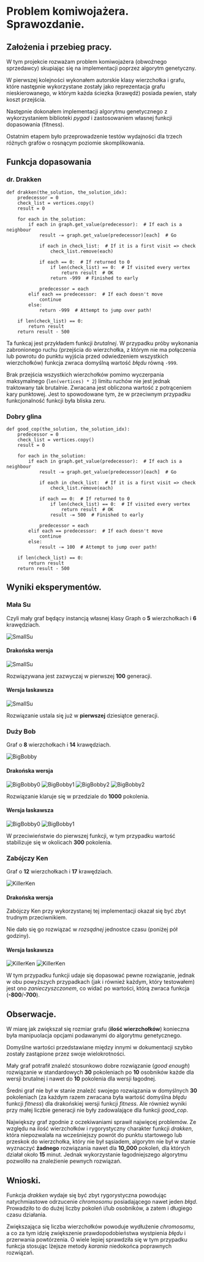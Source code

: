 # Problem komiwojażera. Sprawozdanie.

## Założenia i przebieg pracy.
W tym projekcie rozważam problem komiwojażera (obwoźnego sprzedawcy) skupiając się na implementacji poprzez algorytm genetyczny.

W pierwszej kolejności wykonałem autorskie klasy wierzchołka i grafu, które następnie wykorzystane zostały jako reprezentacja grafu nieskierowanego, w którym każda ściezka (krawędź) posiada pewien, stały koszt przejścia.

Następnie dokonałem implementacji algorytmu genetycznego z wykorzystaniem biblioteki *pygad* i zastosowaniem własnej funkcji dopasowania (fitness).

Ostatnim etapem było przeprowadzenie testów wydajności dla trzech różnych grafów o rosnącym poziomie skomplikowania.

## Funkcja dopasowania
### dr. Drakken
    def drakken(the_solution, the_solution_idx):
        predecessor = 0
        check_list = vertices.copy()
        result = 0

        for each in the_solution:
            if each in graph.get_value(predecessor):  # If each is a neighbour
                result -= graph.get_value(predecessor)[each]  # Go

                if each in check_list:  # If it is a first visit => check
                    check_list.remove(each)

                if each == 0:  # If returned to 0
                    if len(check_list) == 0:  # If visited every vertex
                        return result  # OK
                    return -999  # Finished to early

                predecessor = each
            elif each == predecessor:  # If each doesn't move
                continue
            else:
                return -999  # Attempt to jump over path!

        if len(check_list) == 0:
            return result
        return result - 500

Ta funkcaj jest przykładem funkcji *brutalnej*. W przypadku próby wykonania zabronionego ruchu (przejścia do wierzchołka, z którym nie ma połączenia lub powrotu do punktu wyjścia przed odwiedzeniem wszystkich wierzchołków) funkcja zwraca domyślną wartość *błędu* równą `-999`.

Brak przejścia wszystkich wierzchołków pomimo wyczerpania maksymalnego (`len(vertices) * 2`) limitu ruchów nie jest jednak traktowany tak brutalnie. Zwracana jest obliczona wartość z potrąceniem kary punktowej. Jest to spowodowane tym, że w przeciwnym przypadku funkcjonalność funkcji była bliska zeru.

### Dobry glina
    def good_cop(the_solution, the_solution_idx):
        predecessor = 0
        check_list = vertices.copy()
        result = 0

        for each in the_solution:
            if each in graph.get_value(predecessor):  # If each is a neighbour
                result -= graph.get_value(predecessor)[each]  # Go

                if each in check_list:  # If it is a first visit => check
                    check_list.remove(each)

                if each == 0:  # If returned to 0
                    if len(check_list) == 0:  # If visited every vertex
                        return result  # OK
                    result -= 500  # Finished to early

                predecessor = each
            elif each == predecessor:  # If each doesn't move
                continue
            else:
                result -= 100  # Attempt to jump over path!

        if len(check_list) == 0:
            return result
        return result - 500

## Wyniki eksperymentów.

### Mała Su
Czyli mały graf będący instancją własnej klasy Graph o **5** wierzchołkach i **6** krawędziach.

![SmallSu](pngs/SmallSu.svg "SmallSu SVG")

#### Drakońska wersja
![SmallSu](pngs/smallSu_ga_drakken.png "SmallSu Generations")

Rozwiązywana jest zazwyczaj w pierwszej **100** generacji.

#### Wersja łaskawsza
![SmallSu](pngs/smallSu_ga_good_cop.png "SmallSu Generations")

Rozwiązanie ustala się już w **pierwszej** dziesiątce generacji.

### Duży Bob
Graf o **8** wierzchołkach i **14** krawędziach.

![BigBobby](pngs/BigBobby.svg "BigBobby SVG")

#### Drakońska wersja
![BigBobby0](pngs/bigBobby_ga0_drakken.png "BigBobby generations 0")
![BigBobby1](pngs/bigBobby_ga1_drakken.png "BigBobby generations 1")
![BigBobby2](pngs/bigBobby_ga2_drakken.png "BigBobby generations 2")
![BigBobby2](pngs/bigBobby_ga3_drakken.png "BigBobby generations 3")

Rozwiązanie klaruje się w przedziale do **1000** pokolenia.

#### Wersja łaskawsza
![BigBobby0](pngs/bigBobby_ga0_good_cop.png "BigBobby generations 0")
![BigBobby1](pngs/bigBobby_ga1_good_cop.png "BigBobby generations 1")

W przeciwieństwie do pierwszej funkcji, w tym przypadku wartość stabilizuje się w okolicach **300** pokolenia.

### Zabójczy Ken
Graf o **12** wierzchołkach i **17** krawędziach.

![KillerKen](pngs/KillerKen.svg "KillerKen SVG")

#### Drakońska wersja
Zabójczy Ken przy wykorzystanej tej implementacji okazał się być zbyt trudnym przeciwnikiem.

Nie dało się go rozwiązać w *rozsądnej* jednostce czasu (poniżej pół godziny).

#### Wersja łaskawsza

![KillerKen](pngs/killerKen_ga1_good_cop.png "KillerKen SVG")
![KillerKen](pngs/killerKen_ga3_good_cop.png "KillerKen SVG")

W tym przypadku funkcji udaje się dopasować pewne rozwiązanie, jednak w obu powyższych przypadkach (jak i również każdym, który testowałem) jest ono *zanieczyszczonem*, co widać po wartości, którą zwraca funkcja (**-800**/**-700**).

## Obserwacje.
W miarę jak zwiększał się rozmiar grafu (**ilość wierzchołków**) konieczna była manipuolacja opcjami podawanymi do algorytmu genetycznego.

Domyślne wartości przedstawiane między innymi w dokumentacji szybko zostały zastąpione przez swoje wielokrotności.

Mały graf potrafił znaleźć stosunkowo dobre rozwiązanie (*good enough*) rozwiązanie w standardowych **30** pokoleniach po **10** osobników każde dla wersji brutalnej i nawet do **10** pokolenia dla wersji łagodnej.

Średni graf nie był w stanie znaleźć swojego rozwiązania w domyślnych **30** pokoleniach (za każdym razem zwracana była wartość domyślna *błędu* funkcji *fitness*) dla drakońskiej wersji funkcji *fitness*. Ale również wyniki przy małej liczbie generacji nie były zadowalające dla funkcji *good_cop*.

Największy graf zgodnie z oczekiwaniami sprawił najwięcej problemów. Ze względu na ilość wierzchołków i rygorystyczny charakter funkcji *drakken*, która niepozwalała na wcześniejszy powrót do punktu startowego lub przeskok do wierzchołka, który nie był sąsiadem, algorytm nie był w stanie wyznaczyć **żadnego** rozwiązania nawet dla **10_000** pokoleń, dla których działał około **15** minut.
Jednak wykorzystanie łagodniejszego algorytmu pozwoliło na znaleźienie pewnych rozwiązań.

## Wnioski.
Funkcja *drakken* wydaje się być zbyt rygorystyczna powodując natychmiastowe odrzucenie *chromosomu* posiadającego nawet jeden *błąd*. Prowadziło to do dużej liczby pokoleń i/lub osobników, a zatem i długiego czasu działania.

Zwiększająca się liczba wierzchołków powoduje wydłużenie *chromosomu*, a co za tym idzię zwiększenie prawdopodobieństwa wystpienia *błędu* i przerwania powtórzenia. O wiele lepiej sprawdziła się w tym przypadku funkcja stosując lżejsze metody *karania* niedokońca poprawnych rozwiązań.